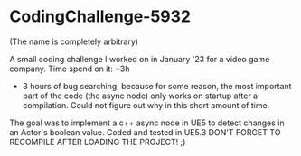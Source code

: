 # CodingChallenge-5932
(The name is completely arbitrary)

A small coding challenge I worked on in January '23 for a video game company.
Time spend on it: ~3h
+ 3 hours of bug searching, because for some reason, the most important part of the code (the async node) only works on startup after a compilation. Could not figure out why in this short amount of time.

The goal was to implement a c++ async node in UE5 to detect changes in an Actor's boolean value.
Coded and tested in UE5.3
DON'T FORGET TO RECOMPILE AFTER LOADING THE PROJECT! ;)
